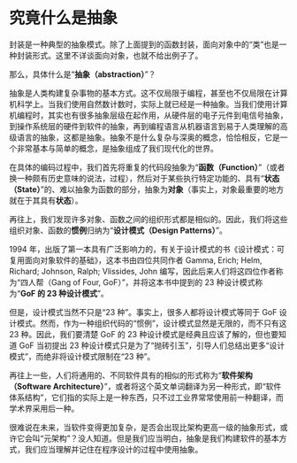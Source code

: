 # 究竟什么是抽象

封装是一种典型的抽象模式。除了上面提到的函数封装，面向对象中的“类”也是一种封装形式。这里不详谈面向对象，也就不给出例子了。

那么，具体什么是“**抽象（abstraction）**”？

抽象是人类构建复杂事物的基本方式。这不仅局限于编程，甚至也不仅局限在计算机科学上。当我们使用自然数计数时，实际上就已经是一种抽象。当我们使用计算机编程时，其实也有很多抽象层级在起作用，从硬件层的电子元件到电信号抽象，到操作系统层的硬件到软件的抽象，再到编程语言从机器语言到易于人类理解的高级语言的抽象，这都是抽象。抽象不是什么复杂与深奥的概念，恰恰相反，它是一个非常基本与简单的概念，是抽象组成了我们现代化的世界。

在具体的编码过程中，我们首先将重复的代码段抽象为“**函数（Function）**”（或者换一种颇有历史意味的说法，过程），然后对于某些执行特定功能的、具有“**状态（State）**”的、难以抽象为函数的部分，抽象为**对象**（事实上，对象最重要的地方就在于其具有**状态**）。

再往上，我们发现许多对象、函数之间的组织形式都是相似的。因此，我们将这些组织对象、函数的**惯例**归纳为“**设计模式（Design Patterns）**”。

1994 年，出版了第一本具有广泛影响力的，有关于设计模式的书《设计模式：可复用面向对象软件的基础》，这本书由四位共同作者 Gamma, Erich; Helm, Richard; Johnson, Ralph; Vlissides, John 编写，因此后来人们将这四位作者称为“四人帮（Gang of Four, GoF）”，并将这本书中提到的 23 种设计模式称为“**GoF 的 23 种设计模式**”。

但是，设计模式当然不只是“23 种”。事实上，很多人都将设计模式等同于 GoF 设计模式。然而，作为一种组织代码的“惯例”，设计模式显然是无限的，而不只有这 23 种。因此，我们要清楚 GoF 的 23 种设计模式是经典且应该了解的，但也要知道 GoF 当初提出 23 种设计模式只是为了“抛砖引玉”，引导人们总结出更多“设计模式”，而绝非将设计模式限制在“23 种”。

再往上一些，人们将通用的、不同软件具有的相似的形式称为“**软件架构（Software Architecture）**”，或者将这个英文单词翻译为另一种形式，即“软件体系结构”，它们指的实际上是一种东西，只不过工业界常常使用前一种翻译，而学术界采用后一种。

很难说在未来，当软件变得更加复杂，是否会出现比架构更高一级的抽象形式，或许它会叫“元架构”？没人知道。但是我们应当明白，抽象是我们构建软件的基本方式，我们应当理解并记住在程序设计的过程中使用抽象。
